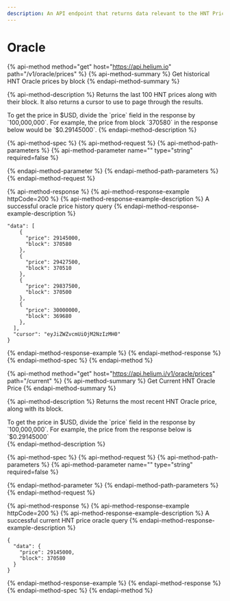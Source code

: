 ```yaml
---
description: An API endpoint that returns data relevant to the HNT Price Oracle
---
```


# Oracle

{% api-method method="get" host="https://api.helium.io" path="/v1/oracle/prices" %}
{% api-method-summary %}
Get historical HNT Oracle prices by block
{% endapi-method-summary %}

{% api-method-description %}
Returns the last 100 HNT prices along with their block. It also returns a cursor to use to page through the results.   
  
To get the price in $USD, divide the `price` field in the response by `100,000,000`. For example, the price from block `370580` in the response below would be `$0.29145000`. 
{% endapi-method-description %}

{% api-method-spec %}
{% api-method-request %}
{% api-method-path-parameters %}
{% api-method-parameter name="" type="string" required=false %}

{% endapi-method-parameter %}
{% endapi-method-path-parameters %}
{% endapi-method-request %}

{% api-method-response %}
{% api-method-response-example httpCode=200 %}
{% api-method-response-example-description %}
A successful oracle price history query
{% endapi-method-response-example-description %}

```
"data": [
    {
      "price": 29145000,
      "block": 370580
    },
    {
      "price": 29427500,
      "block": 370510
    },
    {
      "price": 29837500,
      "block": 370500
    },
    {
      "price": 30000000,
      "block": 369680
    },
  ],
  "cursor": "eyJiZWZvcmUiOjM2NzIzMH0"
}
```
{% endapi-method-response-example %}
{% endapi-method-response %}
{% endapi-method-spec %}
{% endapi-method %}



{% api-method method="get" host="https://api.helium.i/v1/oracle/prices" path="/current" %}
{% api-method-summary %}
Get Current HNT Oracle Price
{% endapi-method-summary %}

{% api-method-description %}
Returns the most recent HNT Oracle price, along with its block.   
  
To get the price in $USD, divide the `price` field in the response by `100,000,000`. For example, the price from the response below is `$0.29145000`  
{% endapi-method-description %}

{% api-method-spec %}
{% api-method-request %}
{% api-method-path-parameters %}
{% api-method-parameter name="" type="string" required=false %}

{% endapi-method-parameter %}
{% endapi-method-path-parameters %}
{% endapi-method-request %}

{% api-method-response %}
{% api-method-response-example httpCode=200 %}
{% api-method-response-example-description %}
A successful current HNT price oracle query
{% endapi-method-response-example-description %}

```
{
  "data": {
    "price": 29145000,
    "block": 370580
  }
}
```
{% endapi-method-response-example %}
{% endapi-method-response %}
{% endapi-method-spec %}
{% endapi-method %}

